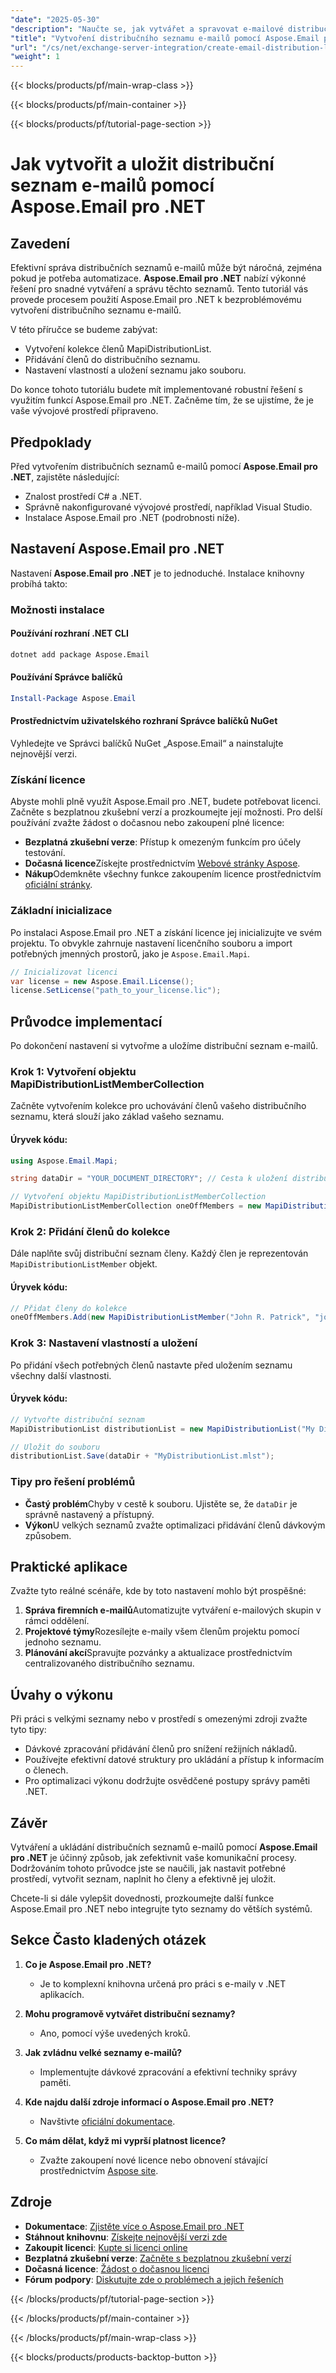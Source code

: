 ```yaml
---
"date": "2025-05-30"
"description": "Naučte se, jak vytvářet a spravovat e-mailové distribuční seznamy pomocí Aspose.Email pro .NET pomocí efektivního procesu. Tato příručka poskytuje podrobné pokyny pro efektivní integraci."
"title": "Vytvoření distribučního seznamu e-mailů pomocí Aspose.Email pro .NET | Průvodce integrací Exchange Serveru"
"url": "/cs/net/exchange-server-integration/create-email-distribution-list-aspose-dotnet/"
"weight": 1
---
```


{{< blocks/products/pf/main-wrap-class >}}

{{< blocks/products/pf/main-container >}}

{{< blocks/products/pf/tutorial-page-section >}}
# Jak vytvořit a uložit distribuční seznam e-mailů pomocí Aspose.Email pro .NET

## Zavedení

Efektivní správa distribučních seznamů e-mailů může být náročná, zejména pokud je potřeba automatizace. **Aspose.Email pro .NET** nabízí výkonné řešení pro snadné vytváření a správu těchto seznamů. Tento tutoriál vás provede procesem použití Aspose.Email pro .NET k bezproblémovému vytvoření distribučního seznamu e-mailů.

V této příručce se budeme zabývat:
- Vytvoření kolekce členů MapiDistributionList.
- Přidávání členů do distribučního seznamu.
- Nastavení vlastností a uložení seznamu jako souboru.

Do konce tohoto tutoriálu budete mít implementované robustní řešení s využitím funkcí Aspose.Email pro .NET. Začněme tím, že se ujistíme, že je vaše vývojové prostředí připraveno.

## Předpoklady

Před vytvořením distribučních seznamů e-mailů pomocí **Aspose.Email pro .NET**, zajistěte následující:
- Znalost prostředí C# a .NET.
- Správně nakonfigurované vývojové prostředí, například Visual Studio.
- Instalace Aspose.Email pro .NET (podrobnosti níže).

## Nastavení Aspose.Email pro .NET

Nastavení **Aspose.Email pro .NET** je to jednoduché. Instalace knihovny probíhá takto:

### Možnosti instalace

#### Používání rozhraní .NET CLI
```bash
dotnet add package Aspose.Email
```

#### Používání Správce balíčků
```powershell
Install-Package Aspose.Email
```

#### Prostřednictvím uživatelského rozhraní Správce balíčků NuGet
Vyhledejte ve Správci balíčků NuGet „Aspose.Email“ a nainstalujte nejnovější verzi.

### Získání licence

Abyste mohli plně využít Aspose.Email pro .NET, budete potřebovat licenci. Začněte s bezplatnou zkušební verzí a prozkoumejte její možnosti. Pro delší používání zvažte žádost o dočasnou nebo zakoupení plné licence:
- **Bezplatná zkušební verze**: Přístup k omezeným funkcím pro účely testování.
- **Dočasná licence**Získejte prostřednictvím [Webové stránky Aspose](https://purchase.aspose.com/temporary-license/).
- **Nákup**Odemkněte všechny funkce zakoupením licence prostřednictvím [oficiální stránky](https://purchase.aspose.com/buy).

### Základní inicializace

Po instalaci Aspose.Email pro .NET a získání licence jej inicializujte ve svém projektu. To obvykle zahrnuje nastavení licenčního souboru a import potřebných jmenných prostorů, jako je `Aspose.Email.Mapi`.

```csharp
// Inicializovat licenci
var license = new Aspose.Email.License();
license.SetLicense("path_to_your_license.lic");
```

## Průvodce implementací

Po dokončení nastavení si vytvořme a uložíme distribuční seznam e-mailů.

### Krok 1: Vytvoření objektu MapiDistributionListMemberCollection

Začněte vytvořením kolekce pro uchovávání členů vašeho distribučního seznamu, která slouží jako základ vašeho seznamu.

#### Úryvek kódu:
```csharp
using Aspose.Email.Mapi;

string dataDir = "YOUR_DOCUMENT_DIRECTORY"; // Cesta k uložení distribučního seznamu

// Vytvoření objektu MapiDistributionListMemberCollection
MapiDistributionListMemberCollection oneOffMembers = new MapiDistributionListMemberCollection();
```

### Krok 2: Přidání členů do kolekce

Dále naplňte svůj distribuční seznam členy. Každý člen je reprezentován `MapiDistributionListMember` objekt.

#### Úryvek kódu:
```csharp
// Přidat členy do kolekce
oneOffMembers.Add(new MapiDistributionListMember("John R. Patrick", "john@example.com"));
```

### Krok 3: Nastavení vlastností a uložení

Po přidání všech potřebných členů nastavte před uložením seznamu všechny další vlastnosti.

#### Úryvek kódu:
```csharp
// Vytvořte distribuční seznam
MapiDistributionList distributionList = new MapiDistributionList("My Distribution List", oneOffMembers);

// Uložit do souboru
distributionList.Save(dataDir + "MyDistributionList.mlst");
```

### Tipy pro řešení problémů
- **Častý problém**Chyby v cestě k souboru. Ujistěte se, že `dataDir` je správně nastavený a přístupný.
- **Výkon**U velkých seznamů zvažte optimalizaci přidávání členů dávkovým způsobem.

## Praktické aplikace

Zvažte tyto reálné scénáře, kde by toto nastavení mohlo být prospěšné:
1. **Správa firemních e-mailů**Automatizujte vytváření e-mailových skupin v rámci oddělení.
2. **Projektové týmy**Rozesílejte e-maily všem členům projektu pomocí jednoho seznamu.
3. **Plánování akcí**Spravujte pozvánky a aktualizace prostřednictvím centralizovaného distribučního seznamu.

## Úvahy o výkonu

Při práci s velkými seznamy nebo v prostředí s omezenými zdroji zvažte tyto tipy:
- Dávkové zpracování přidávání členů pro snížení režijních nákladů.
- Používejte efektivní datové struktury pro ukládání a přístup k informacím o členech.
- Pro optimalizaci výkonu dodržujte osvědčené postupy správy paměti .NET.

## Závěr

Vytváření a ukládání distribučních seznamů e-mailů pomocí **Aspose.Email pro .NET** je účinný způsob, jak zefektivnit vaše komunikační procesy. Dodržováním tohoto průvodce jste se naučili, jak nastavit potřebné prostředí, vytvořit seznam, naplnit ho členy a efektivně jej uložit. 

Chcete-li si dále vylepšit dovednosti, prozkoumejte další funkce Aspose.Email pro .NET nebo integrujte tyto seznamy do větších systémů.

## Sekce Často kladených otázek

1. **Co je Aspose.Email pro .NET?**
   - Je to komplexní knihovna určená pro práci s e-maily v .NET aplikacích.

2. **Mohu programově vytvářet distribuční seznamy?**
   - Ano, pomocí výše uvedených kroků.

3. **Jak zvládnu velké seznamy e-mailů?**
   - Implementujte dávkové zpracování a efektivní techniky správy paměti.

4. **Kde najdu další zdroje informací o Aspose.Email pro .NET?**
   - Navštivte [oficiální dokumentace](https://reference.aspose.com/email/net/).

5. **Co mám dělat, když mi vyprší platnost licence?**
   - Zvažte zakoupení nové licence nebo obnovení stávající prostřednictvím [Aspose site](https://purchase.aspose.com/buy).

## Zdroje
- **Dokumentace**: [Zjistěte více o Aspose.Email pro .NET](https://reference.aspose.com/email/net/)
- **Stáhnout knihovnu**: [Získejte nejnovější verzi zde](https://releases.aspose.com/email/net/)
- **Zakoupit licenci**: [Kupte si licenci online](https://purchase.aspose.com/buy)
- **Bezplatná zkušební verze**: [Začněte s bezplatnou zkušební verzí](https://releases.aspose.com/email/net/)
- **Dočasná licence**: [Žádost o dočasnou licenci](https://purchase.aspose.com/temporary-license/)
- **Fórum podpory**: [Diskutujte zde o problémech a jejich řešeních](https://forum.aspose.com/c/email/10)

{{< /blocks/products/pf/tutorial-page-section >}}

{{< /blocks/products/pf/main-container >}}

{{< /blocks/products/pf/main-wrap-class >}}

{{< blocks/products/products-backtop-button >}}